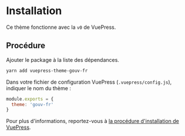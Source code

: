 # Installation
Ce thème fonctionne avec la `v0` de VuePress.

## Procédure
Ajouter le package à la liste des dépendances.

```bash
yarn add vuepress-theme-gouv-fr
```

Dans votre fichier de configuration VuePress (`.vuepress/config.js`), indiquer le nom du thème :

```js
module.exports = {
  theme: 'gouv-fr'
}
```

Pour plus d'informations, reportez-vous à [la procédure d'installation de VuePress](https://vuepress.vuejs.org/guide/getting-started.html).

